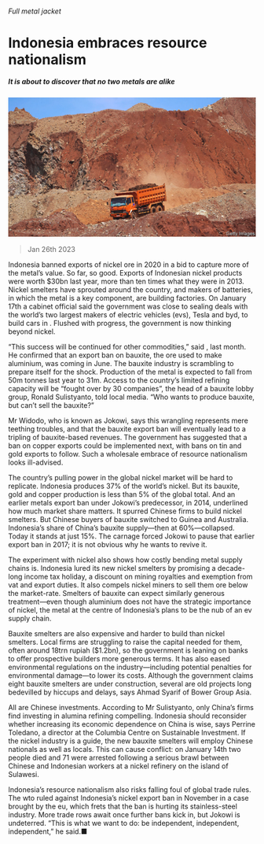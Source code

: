 ###### Full metal jacket

# Indonesia embraces resource nationalism 

##### It is about to discover that no two metals are alike 

![image](images/20230128_ASP005.jpg) 

> Jan 26th 2023 

Indonesia banned exports of nickel ore in 2020 in a bid to capture more of the metal’s value. So far, so good. Exports of Indonesian nickel products were worth $30bn last year, more than ten times what they were in 2013. Nickel smelters have sprouted around the country, and makers of batteries, in which the metal is a key component, are building factories. On January 17th a cabinet official said the government was close to sealing deals with the world’s two largest makers of electric vehicles (evs), Tesla and byd, to build cars in . Flushed with progress, the government is now thinking beyond nickel.

“This success will be continued for other commodities,” said , last month. He confirmed that an export ban on bauxite, the ore used to make aluminium, was coming in June. The bauxite industry is scrambling to prepare itself for the shock. Production of the metal is expected to fall from 50m tonnes last year to 31m. Access to the country’s limited refining capacity will be “fought over by 30 companies”, the head of a bauxite lobby group, Ronald Sulistyanto, told local media. “Who wants to produce bauxite, but can’t sell the bauxite?”

Mr Widodo, who is known as Jokowi, says this wrangling represents mere teething troubles, and that the bauxite export ban will eventually lead to a tripling of bauxite-based revenues. The government has suggested that a ban on copper exports could be implemented next, with bans on tin and gold exports to follow. Such a wholesale embrace of resource nationalism looks ill-advised.

The country’s pulling power in the global nickel market will be hard to replicate. Indonesia produces 37% of the world’s nickel. But its bauxite, gold and copper production is less than 5% of the global total. And an earlier metals export ban under Jokowi’s predecessor, in 2014, underlined how much market share matters. It spurred Chinese firms to build nickel smelters. But Chinese buyers of bauxite switched to Guinea and Australia. Indonesia’s share of China’s bauxite supply—then at 60%—collapsed. Today it stands at just 15%. The carnage forced Jokowi to pause that earlier export ban in 2017; it is not obvious why he wants to revive it.

The experiment with nickel also shows how costly bending metal supply chains is. Indonesia lured its new nickel smelters by promising a decade-long income tax holiday, a discount on mining royalties and exemption from vat and export duties. It also compels nickel miners to sell them ore below the market-rate. Smelters of bauxite can expect similarly generous treatment—even though aluminium does not have the strategic importance of nickel, the metal at the centre of Indonesia’s plans to be the nub of an ev supply chain.

Bauxite smelters are also expensive and harder to build than nickel smelters. Local firms are struggling to raise the capital needed for them, often around 18trn rupiah ($1.2bn), so the government is leaning on banks to offer prospective builders more generous terms. It has also eased environmental regulations on the industry—including potential penalties for environmental damage—to lower its costs. Although the government claims eight bauxite smelters are under construction, several are old projects long bedevilled by hiccups and delays, says Ahmad Syarif of Bower Group Asia.

All are Chinese investments. According to Mr Sulistyanto, only China’s firms find investing in alumina refining compelling. Indonesia should reconsider whether increasing its economic dependence on China is wise, says Perrine Toledano, a director at the Columbia Centre on Sustainable Investment. If the nickel industry is a guide, the new bauxite smelters will employ Chinese nationals as well as locals. This can cause conflict: on January 14th two people died and 71 were arrested following a serious brawl between Chinese and Indonesian workers at a nickel refinery on the island of Sulawesi.

Indonesia’s resource nationalism also risks falling foul of global trade rules. The wto ruled against Indonesia’s nickel export ban in November in a case brought by the eu, which frets that the ban is hurting its stainless-steel industry. More trade rows await once further bans kick in, but Jokowi is undeterred. “This is what we want to do: be independent, independent, independent,” he said.■

